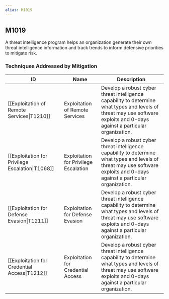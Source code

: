 ```yaml
---
alias: M1019
---
```


## M1019

A threat intelligence program helps an organization generate their own threat intelligence information and track trends to inform defensive priorities to mitigate risk.


### Techniques Addressed by Mitigation

| ID | Name | Description |
| --- | --- | --- |
| [[Exploitation of Remote Services\|T1210]] | Exploitation of Remote Services | Develop a robust cyber threat intelligence capability to determine what types and levels of threat may use software exploits and 0-days against a particular organization. |
| [[Exploitation for Privilege Escalation\|T1068]] | Exploitation for Privilege Escalation | Develop a robust cyber threat intelligence capability to determine what types and levels of threat may use software exploits and 0-days against a particular organization. |
| [[Exploitation for Defense Evasion\|T1211]] | Exploitation for Defense Evasion | Develop a robust cyber threat intelligence capability to determine what types and levels of threat may use software exploits and 0-days against a particular organization. |
| [[Exploitation for Credential Access\|T1212]] | Exploitation for Credential Access | Develop a robust cyber threat intelligence capability to determine what types and levels of threat may use software exploits and 0-days against a particular organization. |

